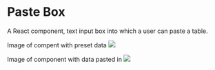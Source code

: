 Paste Box
=================

A React component, text input box into which a user can paste a table.

Image of compent with preset data
![](https://raw.github.com/muddybarefeet/paste-box/master/screenshots/onHover.png?raw=true|width=80)

Image of component with data pasted in
![](https://raw.github.com/muddybarefeet/paste-box/master/screenshots/pasted.png?raw=true|width=80)


